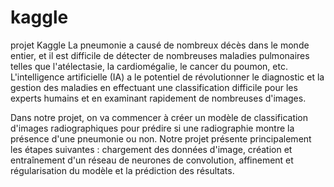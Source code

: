 # kaggle
projet Kaggle
La pneumonie a causé de nombreux décès dans le monde entier, et il est difficile de détecter de nombreuses maladies pulmonaires telles que l'atélectasie, la cardiomégalie, le cancer du poumon, etc. L'intelligence artificielle (IA) a le potentiel de révolutionner le diagnostic et la gestion des maladies en effectuant une classification difficile pour les experts humains et en examinant rapidement de nombreuses d'images. 

Dans notre projet, on va commencer à créer un modèle de classification d'images radiographiques pour prédire si une radiographie montre la présence d'une pneumonie ou non. Notre projet présente principalement les étapes suivantes : chargement des données d'image, création et entraînement d'un réseau de neurones de convolution, affinement et régularisation du modèle et la prédiction des résultats.
